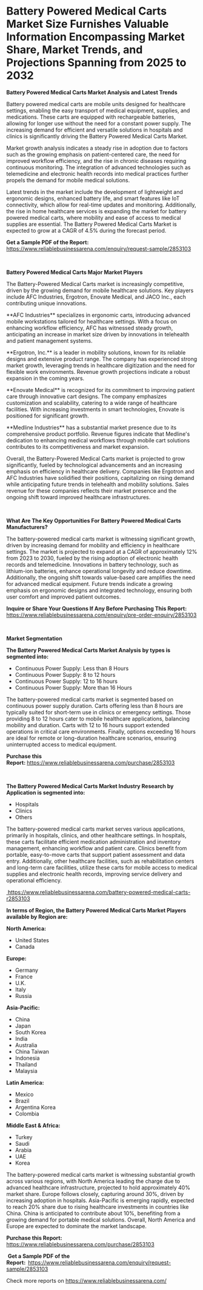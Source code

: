 <p><h1>Battery Powered Medical Carts Market Size Furnishes Valuable Information Encompassing Market Share, Market Trends, and Projections Spanning from 2025 to 2032</h1></p><p><strong>Battery Powered Medical Carts Market Analysis and Latest Trends</strong></p>
<p><p>Battery powered medical carts are mobile units designed for healthcare settings, enabling the easy transport of medical equipment, supplies, and medications. These carts are equipped with rechargeable batteries, allowing for longer use without the need for a constant power supply. The increasing demand for efficient and versatile solutions in hospitals and clinics is significantly driving the Battery Powered Medical Carts Market.</p><p>Market growth analysis indicates a steady rise in adoption due to factors such as the growing emphasis on patient-centered care, the need for improved workflow efficiency, and the rise in chronic diseases requiring continuous monitoring. The integration of advanced technologies such as telemedicine and electronic health records into medical practices further propels the demand for mobile medical solutions.</p><p>Latest trends in the market include the development of lightweight and ergonomic designs, enhanced battery life, and smart features like IoT connectivity, which allow for real-time updates and monitoring. Additionally, the rise in home healthcare services is expanding the market for battery powered medical carts, where mobility and ease of access to medical supplies are essential. The Battery Powered Medical Carts Market is expected to grow at a CAGR of 4.5% during the forecast period.</p></p>
<p><strong>Get a Sample PDF of the Report:&nbsp;</strong> <a href="https://www.reliablebusinessarena.com/enquiry/request-sample/2853103?utm_campaign=3009&utm_medium=2&utm_source=Github&utm_content=ia&utm_term=11032025&utm_id=battery-powered-medical-carts">https://www.reliablebusinessarena.com/enquiry/request-sample/2853103</a></p>
<p>&nbsp;</p>
<p><strong>Battery Powered Medical Carts Major Market Players</strong></p>
<p><p>The Battery-Powered Medical Carts market is increasingly competitive, driven by the growing demand for mobile healthcare solutions. Key players include AFC Industries, Ergotron, Enovate Medical, and JACO Inc., each contributing unique innovations.</p><p>**AFC Industries** specializes in ergonomic carts, introducing advanced mobile workstations tailored for healthcare settings. With a focus on enhancing workflow efficiency, AFC has witnessed steady growth, anticipating an increase in market size driven by innovations in telehealth and patient management systems.</p><p>**Ergotron, Inc.** is a leader in mobility solutions, known for its reliable designs and extensive product range. The company has experienced strong market growth, leveraging trends in healthcare digitization and the need for flexible work environments. Revenue growth projections indicate a robust expansion in the coming years.</p><p>**Enovate Medical** is recognized for its commitment to improving patient care through innovative cart designs. The company emphasizes customization and scalability, catering to a wide range of healthcare facilities. With increasing investments in smart technologies, Enovate is positioned for significant growth.</p><p>**Medline Industries** has a substantial market presence due to its comprehensive product portfolio. Revenue figures indicate that Medline's dedication to enhancing medical workflows through mobile cart solutions contributes to its competitiveness and market expansion.</p><p>Overall, the Battery-Powered Medical Carts market is projected to grow significantly, fueled by technological advancements and an increasing emphasis on efficiency in healthcare delivery. Companies like Ergotron and AFC Industries have solidified their positions, capitalizing on rising demand while anticipating future trends in telehealth and mobility solutions. Sales revenue for these companies reflects their market presence and the ongoing shift toward improved healthcare infrastructures.</p></p>
<p>&nbsp;</p>
<p><strong>What Are The Key Opportunities For Battery Powered Medical Carts Manufacturers?</strong></p>
<p><p>The battery-powered medical carts market is witnessing significant growth, driven by increasing demand for mobility and efficiency in healthcare settings. The market is projected to expand at a CAGR of approximately 12% from 2023 to 2030, fueled by the rising adoption of electronic health records and telemedicine. Innovations in battery technology, such as lithium-ion batteries, enhance operational longevity and reduce downtime. Additionally, the ongoing shift towards value-based care amplifies the need for advanced medical equipment. Future trends indicate a growing emphasis on ergonomic designs and integrated technology, ensuring both user comfort and improved patient outcomes.</p></p>
<p><strong>Inquire or Share Your Questions If Any Before Purchasing This Report:</strong> <a href="https://www.reliablebusinessarena.com/enquiry/pre-order-enquiry/2853103?utm_campaign=3009&utm_medium=2&utm_source=Github&utm_content=ia&utm_term=11032025&utm_id=battery-powered-medical-carts">https://www.reliablebusinessarena.com/enquiry/pre-order-enquiry/2853103</a></p>
<p>&nbsp;</p>
<p><strong>Market Segmentation</strong></p>
<p><strong>The Battery Powered Medical Carts Market Analysis by types is segmented into:</strong></p>
<p><ul><li>Continuous Power Supply: Less than 8 Hours</li><li>Continuous Power Supply: 8 to 12 hours</li><li>Continuous Power Supply: 12 to 16 hours</li><li>Continuous Power Supply: More than 16 Hours</li></ul></p>
<p><p>The battery-powered medical carts market is segmented based on continuous power supply duration. Carts offering less than 8 hours are typically suited for short-term use in clinics or emergency settings. Those providing 8 to 12 hours cater to mobile healthcare applications, balancing mobility and duration. Carts with 12 to 16 hours support extended operations in critical care environments. Finally, options exceeding 16 hours are ideal for remote or long-duration healthcare scenarios, ensuring uninterrupted access to medical equipment.</p></p>
<p><strong>Purchase this Report:&nbsp;</strong><a href="https://www.reliablebusinessarena.com/purchase/2853103?utm_campaign=3009&utm_medium=2&utm_source=Github&utm_content=ia&utm_term=11032025&utm_id=battery-powered-medical-carts">https://www.reliablebusinessarena.com/purchase/2853103</a></p>
<p>&nbsp;</p>
<p><strong>The Battery Powered Medical Carts Market Industry Research by Application is segmented into:</strong></p>
<p><ul><li>Hospitals</li><li>Clinics</li><li>Others</li></ul></p>
<p><p>The battery-powered medical carts market serves various applications, primarily in hospitals, clinics, and other healthcare settings. In hospitals, these carts facilitate efficient medication administration and inventory management, enhancing workflow and patient care. Clinics benefit from portable, easy-to-move carts that support patient assessment and data entry. Additionally, other healthcare facilities, such as rehabilitation centers and long-term care facilities, utilize these carts for mobile access to medical supplies and electronic health records, improving service delivery and operational efficiency.</p></p>
<p><a href="https://www.reliablebusinessarena.com/battery-powered-medical-carts-r2853103?utm_campaign=3009&utm_medium=2&utm_source=Github&utm_content=ia&utm_term=11032025&utm_id=battery-powered-medical-carts">&nbsp;https://www.reliablebusinessarena.com/battery-powered-medical-carts-r2853103</a></p>
<p><strong>In terms of Region, the Battery Powered Medical Carts Market Players available by Region are:</strong></p>
<p>
    <p> <strong> North America: </strong>
        <ul>
            <li>United States</li>
            <li>Canada</li>
        </ul>
        </p> 
    <p> <strong> Europe: </strong>
        <ul>
            <li>Germany</li>
            <li>France</li>
            <li>U.K.</li>
            <li>Italy</li>
            <li>Russia</li>
        </ul>
        </p> 
    <p> <strong> Asia-Pacific: </strong>
        <ul>
            <li>China</li>
            <li>Japan</li>
            <li>South Korea</li>
            <li>India</li>
            <li>Australia</li>
            <li>China Taiwan</li>
            <li>Indonesia</li>
            <li>Thailand</li>
            <li>Malaysia</li>
        </ul>
        </p> 
    <p> <strong> Latin America: </strong>
        <ul>
            <li>Mexico</li>
            <li>Brazil</li>
            <li>Argentina Korea</li>
            <li>Colombia</li>
        </ul>
        </p> 
    <p> <strong> Middle East & Africa: </strong>
        <ul>
            <li>Turkey</li>
            <li>Saudi</li>
            <li>Arabia</li>
            <li>UAE</li>
            <li>Korea</li>
        </ul>
    </p>
    </p>
<p><p>The battery-powered medical carts market is witnessing substantial growth across various regions, with North America leading the charge due to advanced healthcare infrastructure, projected to hold approximately 40% market share. Europe follows closely, capturing around 30%, driven by increasing adoption in hospitals. Asia-Pacific is emerging rapidly, expected to reach 20% share due to rising healthcare investments in countries like China. China is anticipated to contribute about 10%, benefiting from a growing demand for portable medical solutions. Overall, North America and Europe are expected to dominate the market landscape.</p></p>
<p><strong>Purchase this Report: </strong><a href="https://www.reliablebusinessarena.com/purchase/2853103?utm_campaign=3009&utm_medium=2&utm_source=Github&utm_content=ia&utm_term=11032025&utm_id=battery-powered-medical-carts">https://www.reliablebusinessarena.com/purchase/2853103</a></p>
<p>&nbsp;<strong>Get a Sample PDF of the Report:&nbsp;&nbsp;</strong><a href="https://www.reliablebusinessarena.com/enquiry/request-sample/2853103?utm_campaign=3009&utm_medium=2&utm_source=Github&utm_content=ia&utm_term=11032025&utm_id=battery-powered-medical-carts">https://www.reliablebusinessarena.com/enquiry/request-sample/2853103</a></p>
<p><strong></strong></p>
<p>Check more reports on <a href="https://www.reliablebusinessarena.com/?utm_campaign=3009&utm_medium=2&utm_source=Github&utm_content=ia&utm_term=11032025&utm_id=battery-powered-medical-carts">https://www.reliablebusinessarena.com/</a></p>